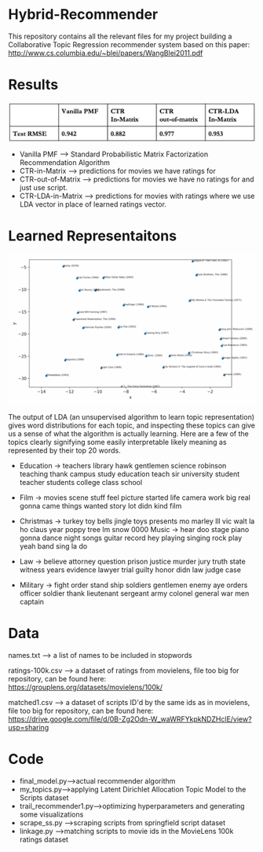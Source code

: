# Hybrid-Recommender

This repository contains all the relevant files for my project building a Collaborative Topic Regression recommender system based on
this paper: http://www.cs.columbia.edu/~blei/papers/WangBlei2011.pdf

Results
=====
![alt text](/images/rec_results.png?raw=true)

* Vanilla PMF --> Standard Probabilistic Matrix Factorization Recommendation Algorithm
* CTR-in-Matrix --> predictions for movies we have ratings for
* CTR-out-of-Matrix --> predictions for movies we have no ratings for and just use script.
* CTR-LDA-in-Matrix --> predictions for movies with ratings where we use LDA vector in place of learned ratings vector. 

Learned Representaitons
=====
![alt text](/images/lda_vis.png?raw=true "Visualization of Movievecs")

The output of LDA (an unsupervised algorithm to learn topic representation) gives word distributions for each topic, and inspecting these topics can give us a sense of what the algorithm is actually learning. Here are a few of the topics clearly signifying some easily interpretable likely meaning as represented by their top 20 words.

* Education → teachers library hawk gentlemen science robinson teaching thank campus study education teach sir university student teacher students college class school

* Film → movies scene stuff feel picture started life camera work big real gonna came things wanted story lot didn kind film

* Christmas → turkey toy bells jingle toys presents mo marley lll vic walt la ho claus year poppy tree lm snow 0000 Music → hear doo stage piano gonna dance night songs guitar record hey playing singing rock play yeah band sing la do

* Law → believe attorney question prison justice murder jury truth state witness years evidence lawyer trial guilty honor didn law judge case

* Military → fight order stand ship soldiers gentlemen enemy aye orders officer soldier thank lieutenant sergeant army colonel general war men captain


Data
=====
names.txt --> a list of names to be included in stopwords

ratings-100k.csv --> a dataset of ratings from movielens, file too big for repository, can be found here: https://grouplens.org/datasets/movielens/100k/

matched1.csv --> a dataset of scripts ID'd by the same ids as in movielens, file too big for repository, can be found here:
https://drive.google.com/file/d/0B-Zg2Odn-W_waWRFYkpkNDZHclE/view?usp=sharing


Code
=====
* final_model.py-->actual recommender algorithm
* my_topics.py-->applying Latent Dirichlet Allocation Topic Model to the Scripts dataset
* trail_recommender1.py-->optimizing hyperparameters and generating some visualizations
* scrape_ss.py -->scraping scripts from springfield script dataset
* linkage.py -->matching scripts to movie ids in the MovieLens 100k ratings dataset
